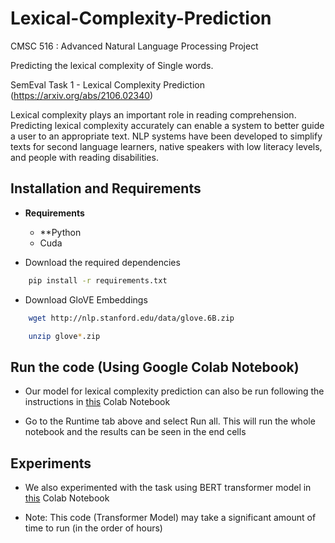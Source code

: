 # Lexical-Complexity-Prediction
CMSC 516 : Advanced Natural Language Processing Project

Predicting the lexical complexity of Single words.

SemEval Task 1 - Lexical Complexity Prediction (https://arxiv.org/abs/2106.02340)

Lexical complexity plays an important role in reading comprehension. Predicting lexical complexity accurately can enable a system to better guide a user to an appropriate text. NLP systems have been developed to simplify texts for second language learners, native speakers with low literacy levels, and people with reading disabilities.

## Installation and Requirements

* **Requirements**

  * **Python 
  * Cuda



* Download the required dependencies

```sh
    pip install -r requirements.txt
```

* Download GloVE Embeddings

```sh
    wget http://nlp.stanford.edu/data/glove.6B.zip

    unzip glove*.zip
```

## Run the code (Using Google Colab Notebook)

* Our model for lexical complexity prediction can also be run following the instructions in [this](https://colab.research.google.com/drive/1eOBl3uR874tt3IMQKEXPIRNCMdRmcCsy) Colab Notebook

* Go to the Runtime tab above and select Run all. This will run the whole notebook and the results can be seen in the end cells

## Experiments
* We also experimented with the task using BERT transformer model in [this](./https://colab.research.google.com/drive/1t2A-O-XJJ-V2vtPDFZzyU0IyP4Frr4Nt#scrollTo=TxryALeh_G0e&uniqifier=5) Colab Notebook

* Note: This code (Transformer Model) may take a significant amount of time to run (in the order of hours)
